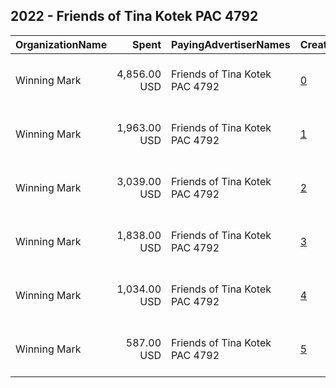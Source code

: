 ## 2022 - Friends of Tina Kotek PAC 4792 
|OrganizationName|Spent|PayingAdvertiserNames|CreativeUrls|Impressions|Genders|AgeBrackets|CountryCodes|BillingAddresses|CandidateBallotInformation|
|:---|---:|:---|:---|---:|:---|:---|:---|:---|:---|
|Winning Mark|4,856.00 USD|Friends of Tina Kotek PAC 4792|[0](https://www.snap.com/political-ads/asset/476591dcab9df9744ae80af9e9e0bd25e6ca132c3f919e667a01729ce23b8bdf?mediaType=mp4)|681,269|FEMALE|18+|united states|"1220 SW Morrison St Suite 910,,Portland ,97205,US"|Tina Kotek|
|Winning Mark|1,963.00 USD|Friends of Tina Kotek PAC 4792|[1](https://www.snap.com/political-ads/asset/0fa2c523444b2d054e97d79eaccc20554232d01e560c6531ff88f8efac4fd039?mediaType=mp4)|282,326|FEMALE|18+|united states|"1220 SW Morrison St Suite 910,,Portland ,97205,US"|Tina Kotek|
|Winning Mark|3,039.00 USD|Friends of Tina Kotek PAC 4792|[2](https://www.snap.com/political-ads/asset/0fa2c523444b2d054e97d79eaccc20554232d01e560c6531ff88f8efac4fd039?mediaType=mp4)|263,510|MALE|18+|united states|"1220 SW Morrison St Suite 910,,Portland ,97205,US"|Tina Kotek|
|Winning Mark|1,838.00 USD|Friends of Tina Kotek PAC 4792|[3](https://www.snap.com/political-ads/asset/a89ea2cac88d8af05d5f0b4046f7ff221b7b6d15c66323dcab5b686cff72886b?mediaType=mp4)|245,602|FEMALE|18+|united states|"1220 SW Morrison St Suite 910,,Portland ,97205,US"|Tina Kotek|
|Winning Mark|1,034.00 USD|Friends of Tina Kotek PAC 4792|[4](https://www.snap.com/political-ads/asset/476591dcab9df9744ae80af9e9e0bd25e6ca132c3f919e667a01729ce23b8bdf?mediaType=mp4)|142,332|MALE|18+|united states|"1220 SW Morrison St Suite 910,,Portland ,97205,US"|Tina Kotek|
|Winning Mark|587.00 USD|Friends of Tina Kotek PAC 4792|[5](https://www.snap.com/political-ads/asset/9e1ffd990c95faaee41d140b4248a99b86979e4d1ead09459a81eef33db7bd2b?mediaType=mp4)|63,992|MALE|18+|united states|"1220 SW Morrison St Suite 910,,Portland ,97205,US"|Tina Kotek|
